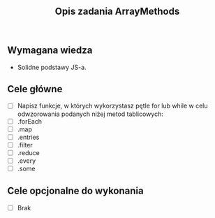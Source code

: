 <h2 align="center">Opis zadania ArrayMethods </h2>

<br>

## Wymagana wiedza

- Solidne podstawy JS-a.

## Cele główne

- [ ] Napisz funkcje, w których wykorzystasz pętle for lub while w celu odwzorowania podanych niżej metod tablicowych:
- [ ] .forEach
- [ ] .map
- [ ] .entries
- [ ] .filter
- [ ] .reduce
- [ ] .every
- [ ] .some

## Cele opcjonalne do wykonania

- [ ] Brak
